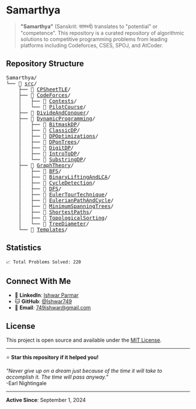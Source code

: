 # Samarthya

> **"Samarthya"** (Sanskrit: सामर्थ्य) translates to "potential" or "competence". This repository is a curated repository of algorithmic solutions to competitive programming problems from leading platforms including Codeforces, CSES, SPOJ, and AtCoder.

## Repository Structure

<pre>
Samarthya/
└── 📁 <a href="https://github.com/Ishwar749/Samarthya/tree/main/src">src</a>/
    ├── 📁 <a href="https://github.com/Ishwar749/Samarthya/tree/main/src/CPSheetTLE">CPSheetTLE</a>/
    ├── 📁 <a href="https://github.com/Ishwar749/Samarthya/tree/main/src/CodeForces">CodeForces</a>/
    │   ├── 📁 <a href="https://github.com/Ishwar749/Samarthya/tree/main/src/CodeForces/Contests">Contests</a>/
    │   └── 📁 <a href="https://github.com/Ishwar749/Samarthya/tree/main/src/CodeForces/PilotCourse">PilotCourse</a>/
    ├── 📁 <a href="https://github.com/Ishwar749/Samarthya/tree/main/src/DivideAndConquer">DivideAndConquer</a>/
    ├── 📁 <a href="https://github.com/Ishwar749/Samarthya/tree/main/src/DynamicProgramming">DynamicProgramming</a>/
    │   ├── 📁 <a href="https://github.com/Ishwar749/Samarthya/tree/main/src/DynamicProgramming/BitmaskDP">BitmaskDP</a>/
    │   ├── 📁 <a href="https://github.com/Ishwar749/Samarthya/tree/main/src/DynamicProgramming/ClassicDP">ClassicDP</a>/
    │   ├── 📁 <a href="https://github.com/Ishwar749/Samarthya/tree/main/src/DynamicProgramming/DPOptimizations">DPOptimizations</a>/
    │   ├── 📁 <a href="https://github.com/Ishwar749/Samarthya/tree/main/src/DynamicProgramming/DPonTrees">DPonTrees</a>/
    │   ├── 📁 <a href="https://github.com/Ishwar749/Samarthya/tree/main/src/DynamicProgramming/DigitDP/DigitDP">DigitDP</a>/
    │   ├── 📁 <a href="https://github.com/Ishwar749/Samarthya/tree/main/src/DynamicProgramming/IntroToDP/KnapsackAndBasicDynamicProgramming">IntroToDP</a>/
    │   └── 📁 <a href="https://github.com/Ishwar749/Samarthya/tree/main/src/DynamicProgramming/SubstringDP">SubstringDP</a>/
    ├── 📁 <a href="https://github.com/Ishwar749/Samarthya/tree/main/src/GraphTheory">GraphTheory</a>/
    │   ├── 📁 <a href="https://github.com/Ishwar749/Samarthya/tree/main/src/GraphTheory/BFS">BFS</a>/
    │   ├── 📁 <a href="https://github.com/Ishwar749/Samarthya/tree/main/src/GraphTheory/BinaryLiftingAndLCA">BinaryLiftingAndLCA</a>/
    │   ├── 📁 <a href="https://github.com/Ishwar749/Samarthya/tree/main/src/GraphTheory/CycleDetection">CycleDetection</a>/
    │   ├── 📁 <a href="https://github.com/Ishwar749/Samarthya/tree/main/src/GraphTheory/DFS">DFS</a>/
    │   ├── 📁 <a href="https://github.com/Ishwar749/Samarthya/tree/main/src/GraphTheory/EulerTourTechnique">EulerTourTechnique</a>/
    │   ├── 📁 <a href="https://github.com/Ishwar749/Samarthya/tree/main/src/GraphTheory/EulerianPathAndCycle">EulerianPathAndCycle</a>/
    │   ├── 📁 <a href="https://github.com/Ishwar749/Samarthya/tree/main/src/GraphTheory/MinimumSpanningTrees">MinimumSpanningTrees</a>/
    │   ├── 📁 <a href="https://github.com/Ishwar749/Samarthya/tree/main/src/GraphTheory/ShortestPaths">ShortestPaths</a>/
    │   ├── 📁 <a href="https://github.com/Ishwar749/Samarthya/tree/main/src/GraphTheory/TopologicalSorting">TopologicalSorting</a>/
    │   └── 📁 <a href="https://github.com/Ishwar749/Samarthya/tree/main/src/GraphTheory/TreeDiameter">TreeDiameter</a>/
    └── 📁 <a href="https://github.com/Ishwar749/Samarthya/tree/main/src/Templates">Templates</a>/
</pre>


## Statistics

```
📈 Total Problems Solved: 220
```

## Connect With Me

- 💼 **LinkedIn**: [Ishwar Parmar](https://www.linkedin.com/in/ishwar-parmar/)
- 🐱 **GitHub**: [@Ishwar749](https://github.com/Ishwar749)
- 📧 **Email**: 749ishwar@gmail.com

## License

This project is open source and available under the [MIT License](LICENSE).

---

⭐ **Star this repository if it helped you!**

*"Never give up on a dream just because of the time it will take to accomplish it. The time will pass anyway."*  
-Earl Nightingale

---

**Active Since**: September 1, 2024